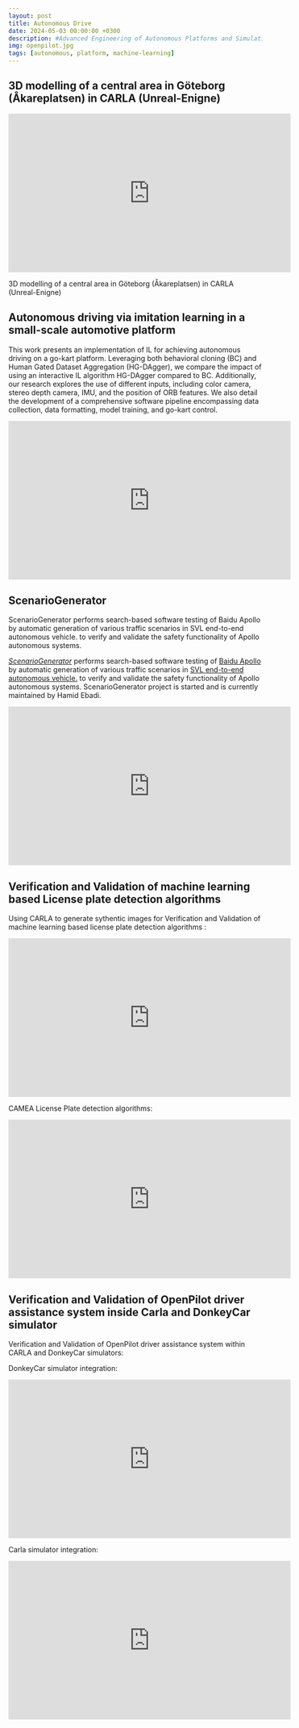 ```yaml
---
layout: post
title: Autonomous Drive
date: 2024-05-03 00:00:00 +0300
description: #Advanced Engineering of Autonomous Platforms and Simulation
img: openpilot.jpg
tags: [autonomous, platform, machine-learning]
---
```



## 3D modelling of a central area in Göteborg (Åkareplatsen) in CARLA (Unreal-Enigne)

<iframe width="560" height="315" src="https://www.youtube.com/embed/nFQzp4fd51o" title="YouTube video player" frameborder="0" allow="accelerometer; autoplay; clipboard-write; encrypted-media; gyroscope; picture-in-picture" allowfullscreen></iframe>

3D modelling of a central area in Göteborg (Åkareplatsen) in CARLA (Unreal-Enigne)


## Autonomous driving via imitation learning in a small-scale automotive platform

This work presents an implementation of IL for achieving autonomous driving on a go-kart platform. Leveraging both behavioral cloning (BC) and Human Gated Dataset Aggregation (HG-DAgger), we compare the impact of using an interactive IL algorithm HG-DAgger compared to BC. Additionally, our research explores the use of different inputs, including color camera, stereo depth camera, IMU, and the position of ORB features. We also detail the development of a comprehensive software pipeline encompassing data collection, data formatting, model training, and go-kart control. 


<iframe width="560" height="315" src="https://www.youtube.com/embed/v-GTaprN-Ec" title="YouTube video player" frameborder="0" allow="accelerometer; autoplay; clipboard-write; encrypted-media; gyroscope; picture-in-picture" allowfullscreen></iframe>


## ScenarioGenerator
ScenarioGenerator performs search-based software testing of Baidu Apollo by automatic generation of various traffic scenarios in SVL end-to-end autonomous vehicle. to verify and validate the safety functionality of Apollo autonomous systems.


[*ScenarioGenerator*](https://github.com/ebadi/ScenarioGenerator) performs search-based software testing of [Baidu Apollo](https://apollo.auto) by automatic generation of various traffic scenarios in [SVL end-to-end autonomous vehicle.](https://www.svlsimulator.com) to verify and validate the safety functionality of Apollo autonomous systems. ScenarioGenerator project is started and is currently maintained by Hamid Ebadi.


<iframe width="560" height="315" src="https://www.youtube.com/embed/GOtpSJodlmo" title="YouTube video player" frameborder="0" allow="accelerometer; autoplay; clipboard-write; encrypted-media; gyroscope; picture-in-picture" allowfullscreen></iframe>


## Verification and Validation of machine learning based License plate detection algorithms

Using CARLA to generate sythentic images for Verification and Validation of machine learning based license plate detection algorithms :

<iframe width="560" height="315" src="https://www.youtube.com/embed/GERGhiPWQSs" title="YouTube video player" frameborder="0" allow="accelerometer; autoplay; clipboard-write; encrypted-media; gyroscope; picture-in-picture" allowfullscreen></iframe>

CAMEA License Plate detection algorithms:
<iframe width="560" height="315" src="https://www.youtube.com/embed/pZp023a5IlU" title="YouTube video player" frameborder="0" allow="accelerometer; autoplay; clipboard-write; encrypted-media; gyroscope; picture-in-picture" allowfullscreen></iframe>


## Verification and Validation of OpenPilot driver assistance system inside Carla and DonkeyCar simulator

Verification and Validation of OpenPilot driver assistance system within CARLA and DonkeyCar simulators:

DonkeyCar simulator integration:
<iframe width="560" height="315" src="https://www.youtube.com/embed/3g5uRfs2hxg" title="YouTube video player" frameborder="0" allow="accelerometer; autoplay; clipboard-write; encrypted-media; gyroscope; picture-in-picture" allowfullscreen></iframe>

Carla simulator integration:
<iframe width="560" height="315" src="https://www.youtube.com/embed/onnVoFoYCOA" title="YouTube video player" frameborder="0" allow="accelerometer; autoplay; clipboard-write; encrypted-media; gyroscope; picture-in-picture" allowfullscreen></iframe>




